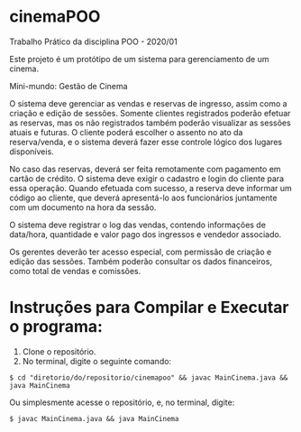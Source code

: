 # cinemaPOO
Trabalho Prático da disciplina POO - 2020/01

Este projeto é um protótipo de um sistema para gerenciamento de um cinema.

Mini-mundo: Gestão de Cinema

O sistema deve gerenciar as vendas e reservas de ingresso, assim como a criação e edição de sessões. Somente clientes registrados poderão efetuar as reservas, mas os não registrados também poderão visualizar as sessões atuais e futuras. O cliente poderá escolher o assento no ato da reserva/venda, e o sistema deverá fazer esse controle lógico dos lugares disponíveis.

No caso das reservas, deverá ser feita remotamente com pagamento em cartão de crédito. O sistema deve exigir o cadastro e login do cliente para essa operação. Quando efetuada com sucesso, a reserva deve informar um código ao cliente, que deverá apresentá-lo aos funcionários juntamente com um documento na hora da sessão.

O sistema deve registrar o log das vendas, contendo informações de data/hora, quantidade e valor pago dos ingressos e vendedor associado. 

Os gerentes deverão ter acesso especial, com permissão de criação e edição das sessões. Também poderão consultar os dados financeiros, como total de vendas e comissões.


# Instruções para Compilar e Executar o programa:
1) Clone o repositório.
2) No terminal, digite o seguinte comando:

```
$ cd "diretorio/do/repositorio/cinemapoo" && javac MainCinema.java && java MainCinema
```
Ou simplesmente acesse o repositório, e, no terminal, digite:

```
$ javac MainCinema.java && java MainCinema
```
